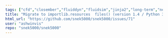 ```yaml
---
tags: ["cfd","closember","fluiddyn","fluidsim","jinja2","long-term","nek5000","python","simulation","snakemake","snek5000","workflow"]
title: "Migrate to importlib.resources  files() (version 1.4 / Python 3.9) API"
html_url: "https://github.com/snek5000/snek5000/issues/71"
user: "ashwinvis"
repo: "snek5000/snek5000"
---
```


